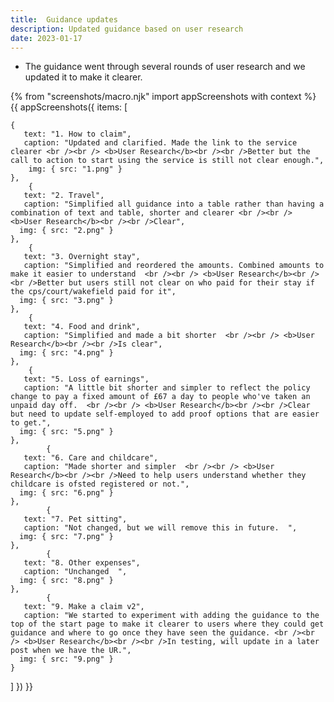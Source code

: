 ```yaml
---
title:  Guidance updates
description: Updated guidance based on user research
date: 2023-01-17
---
```


* The guidance went through several rounds of user research and we updated it to make it clearer.


<!-- ## User needs

<b>As a prosecuter </b>
I need to find a case<br />

<b>As a prosecuter </b>
I need to do the thing<br /> -->



{% from "screenshots/macro.njk" import appScreenshots with context %}
{{ appScreenshots({
  items: [

    {
       text: "1. How to claim",
       caption: "Updated and clarified. Made the link to the service clearer <br /><br /> <b>User Research</b><br /><br />Better but the call to action to start using the service is still not clear enough.",
        img: { src: "1.png" }
    },
        {
       text: "2. Travel",
       caption: "Simplified all guidance into a table rather than having a combination of text and table, shorter and clearer <br /><br /> <b>User Research</b><br /><br />Clear",
      img: { src: "2.png" }
    },
        {
       text: "3. Overnight stay",
       caption: "Simplified and reordered the amounts. Combined amounts to make it easier to understand  <br /><br /> <b>User Research</b><br /><br />Better but users still not clear on who paid for their stay if the cps/court/wakefield paid for it",
      img: { src: "3.png" }
    },
        {
       text: "4. Food and drink",
       caption: "Simplified and made a bit shorter  <br /><br /> <b>User Research</b><br /><br />Is clear",
      img: { src: "4.png" }
    },
        {
       text: "5. Loss of earnings",
       caption: "A little bit shorter and simpler to reflect the policy change to pay a fixed amount of £67 a day to people who've taken an unpaid day off.  <br /><br /> <b>User Research</b><br /><br />Clear but need to update self-employed to add proof options that are easier to get.",
      img: { src: "5.png" }
    },
            {
       text: "6. Care and childcare",
       caption: "Made shorter and simpler  <br /><br /> <b>User Research</b><br /><br />Need to help users understand whether they childcare is ofsted registered or not.",
      img: { src: "6.png" }
    },
            {
       text: "7. Pet sitting",
       caption: "Not changed, but we will remove this in future.  ",
      img: { src: "7.png" }
    },
            {
       text: "8. Other expenses",
       caption: "Unchanged  ",
      img: { src: "8.png" }
    },
            {
       text: "9. Make a claim v2",
       caption: "We started to experiment with adding the guidance to the top of the start page to make it clearer to users where they could get guidance and where to go once they have seen the guidance. <br /><br /> <b>User Research</b><br /><br />In testing, will update in a later post when we have the UR.",
      img: { src: "9.png" }
    }
       
        
          
  ]
}) }}



<!-- ## User research -->